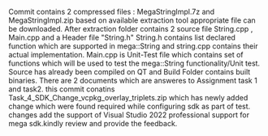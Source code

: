 Commit contains 2 compressed files : MegaStringImpl.7z and MegaStringImpl.zip based on available extraction tool appropriate file can be downloaded.
After extraction folder contains 2 source file String.cpp , Main.cpp and a Header file "String.h"
String.h contains list declared function which are supported in mega::String and string.cpp contains their actual implementation.
Main.cpp is Unit-Test file which contains set of functions which will be used to test the mega::String functionality/Unit test.
Source has already been compiled on QT and Build Folder contains built binaries.
There are 2 documents which are answeres to Assignment task 1 and task2.
this commit conatins Task_4_SDK_Change_vcpkg_overlay_triplets.zip which has newly added change which were found required while configuring sdk as part of test. changes add the support of Visual Studio 2022 professional support for mega sdk.kindly review and provide the feedback.
